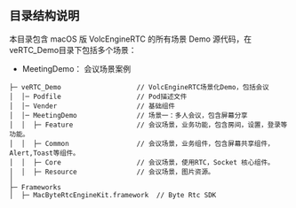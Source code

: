 ## 目录结构说明

本目录包含 macOS 版 VolcEngineRTC 的所有场景 Demo 源代码，在veRTC_Demo目录下包括多个场景：
- MeetingDemo： 会议场景案例

```
├─ veRTC_Demo                   // VolcEngineRTC场景化Demo，包括会议
│  │─ Podfile                   // Pod描述文件
│  │─ Vender                    // 基础组件
│  │─ MeetingDemo               // 场景一：多人会议，包含屏幕分享
│  │  ├─ Feature                // 会议场景，业务功能，包含房间，设置，登录等功能。
│  │  ├─ Common                 // 会议场景，业务组件，包含屏幕共享组件，Alert,Toast等组件。
│  │  ├─ Core                   // 会议场景，使用RTC，Socket 核心组件。
│  │  ├─ Resource               // 会议场景，图片资源。
│  
├─ Frameworks  
│  ├─ MacByteRtcEngineKit.framework  // Byte Rtc SDK

```
